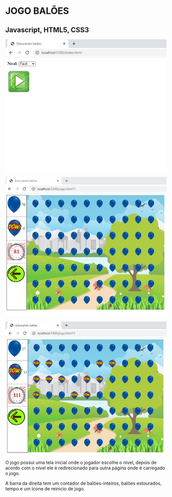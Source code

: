 # JOGO BALÕES 

## Javascript, HTML5, CSS3



<p>
    <img src="./imagens/assets/tela-inicio.png"
</p>

<p>
    <img src="./imagens/assets/jogo-inicio.png"
</p>

<p>
    <img src="./imagens/assets/jogo-baloes-estourados.png"
</p>

O jogo possui uma tela inicial onde o jogador escolhe o nível, depois de acordo com o nível ele é redirecionado para outra página onde é carregado o jogo.

A barra da direita tem um contador  de balões-inteiros,  balões estourados, tempo e um ícone de reinicio de jogo.